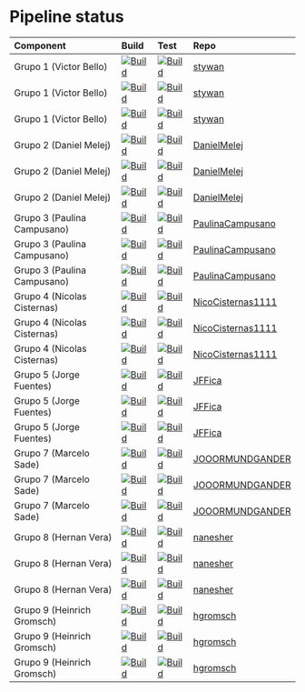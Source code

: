 # Pipeline status
Component | Build | Test | Repo 
|:-----|:-------|:-----|:-----
|Grupo 1 (Victor Bello)|[![Build](https://github.com/stywan/dsy1103-for-books/actions/workflows/build.yml/badge.svg)](https://github.com/stywan/dsy1103-for-books/actions/workflows/build.yml)|[![Build](https://github.com/stywan/dsy1103-for-books/actions/workflows/tests.yml/badge.svg)](https://github.com/stywan/dsy1103-for-books/actions/workflows/tests.yml)|[stywan](https://github.com/stywan/dsy1103-for-books)
|Grupo 1 (Victor Bello)|[![Build](https://github.com/stywan/dsy1103-for-loans/actions/workflows/build.yml/badge.svg)](https://github.com/stywan/dsy1103-for-loans/actions/workflows/build.yml)|[![Build](https://github.com/stywan/dsy1103-for-loans/actions/workflows/tests.yml/badge.svg)](https://github.com/stywan/dsy1103-for-loans/actions/workflows/tests.yml)|[stywan](https://github.com/stywan/dsy1103-for-loans)
|Grupo 1 (Victor Bello)|[![Build](https://github.com/stywan/dsy1103-for-users/actions/workflows/build.yml/badge.svg)](https://github.com/stywan/dsy1103-for-users/actions/workflows/build.yml)|[![Build](https://github.com/stywan/dsy1103-for-users/actions/workflows/tests.yml/badge.svg)](https://github.com/stywan/dsy1103-for-users/actions/workflows/tests.yml)|[stywan](https://github.com/stywan/dsy1103-for-users)
|Grupo 2 (Daniel Melej)|[![Build](https://github.com/DanielMelej/dsy1103-for-books/actions/workflows/build.yml/badge.svg)](https://github.com/DanielMelej/dsy1103-for-books/actions/workflows/build.yml)|[![Build](https://github.com/DanielMelej/dsy1103-for-books/actions/workflows/tests.yml/badge.svg)](https://github.com/DanielMelej/dsy1103-for-books/actions/workflows/tests.yml)|[DanielMelej](https://github.com/DanielMelej/dsy1103-for-books)
|Grupo 2 (Daniel Melej)|[![Build](https://github.com/DanielMelej/dsy1103-for-loans/actions/workflows/build.yml/badge.svg)](https://github.com/DanielMelej/dsy1103-for-loans/actions/workflows/build.yml)|[![Build](https://github.com/DanielMelej/dsy1103-for-loans/actions/workflows/tests.yml/badge.svg)](https://github.com/DanielMelej/dsy1103-for-loans/actions/workflows/tests.yml)|[DanielMelej](https://github.com/DanielMelej/dsy1103-for-loans)
|Grupo 2 (Daniel Melej)|[![Build](https://github.com/DanielMelej/dsy1103-for-users/actions/workflows/build.yml/badge.svg)](https://github.com/DanielMelej/dsy1103-for-users/actions/workflows/build.yml)|[![Build](https://github.com/DanielMelej/dsy1103-for-users/actions/workflows/tests.yml/badge.svg)](https://github.com/DanielMelej/dsy1103-for-users/actions/workflows/tests.yml)|[DanielMelej](https://github.com/DanielMelej/dsy1103-for-users)
|Grupo 3 (Paulina Campusano)|[![Build](https://github.com/PaulinaCampusano/dsy1103-for-books/actions/workflows/build.yml/badge.svg)](https://github.com/PaulinaCampusano/dsy1103-for-books/actions/workflows/build.yml)|[![Build](https://github.com/PaulinaCampusano/dsy1103-for-books/actions/workflows/tests.yml/badge.svg)](https://github.com/PaulinaCampusano/dsy1103-for-books/actions/workflows/tests.yml)|[PaulinaCampusano](https://github.com/PaulinaCampusano/dsy1103-for-books)
|Grupo 3 (Paulina Campusano)|[![Build](https://github.com/PaulinaCampusano/dsy1103-for-loans/actions/workflows/build.yml/badge.svg)](https://github.com/PaulinaCampusano/dsy1103-for-loans/actions/workflows/build.yml)|[![Build](https://github.com/PaulinaCampusano/dsy1103-for-loans/actions/workflows/tests.yml/badge.svg)](https://github.com/PaulinaCampusano/dsy1103-for-loans/actions/workflows/tests.yml)|[PaulinaCampusano](https://github.com/PaulinaCampusano/dsy1103-for-loans)
|Grupo 3 (Paulina Campusano)|[![Build](https://github.com/PaulinaCampusano/dsy1103-for-users/actions/workflows/build.yml/badge.svg)](https://github.com/PaulinaCampusano/dsy1103-for-users/actions/workflows/build.yml)|[![Build](https://github.com/PaulinaCampusano/dsy1103-for-users/actions/workflows/tests.yml/badge.svg)](https://github.com/PaulinaCampusano/dsy1103-for-users/actions/workflows/tests.yml)|[PaulinaCampusano](https://github.com/PaulinaCampusano/dsy1103-for-users)
|Grupo 4 (Nicolas Cisternas)|[![Build](https://github.com/NicoCisternas1111/dsy1103-for-books/actions/workflows/build.yml/badge.svg)](https://github.com/NicoCisternas1111/dsy1103-for-books/actions/workflows/build.yml)|[![Build](https://github.com/NicoCisternas1111/dsy1103-for-books/actions/workflows/tests.yml/badge.svg)](https://github.com/NicoCisternas1111/dsy1103-for-books/actions/workflows/tests.yml)|[NicoCisternas1111](https://github.com/NicoCisternas1111/dsy1103-for-books)
|Grupo 4 (Nicolas Cisternas)|[![Build](https://github.com/NicoCisternas1111/dsy1103-for-loans/actions/workflows/build.yml/badge.svg)](https://github.com/NicoCisternas1111/dsy1103-for-loans/actions/workflows/build.yml)|[![Build](https://github.com/NicoCisternas1111/dsy1103-for-loans/actions/workflows/tests.yml/badge.svg)](https://github.com/NicoCisternas1111/dsy1103-for-loans/actions/workflows/tests.yml)|[NicoCisternas1111](https://github.com/NicoCisternas1111/dsy1103-for-loans)
|Grupo 4 (Nicolas Cisternas)|[![Build](https://github.com/NicoCisternas1111/dsy1103-for-users/actions/workflows/build.yml/badge.svg)](https://github.com/NicoCisternas1111/dsy1103-for-users/actions/workflows/build.yml)|[![Build](https://github.com/NicoCisternas1111/dsy1103-for-users/actions/workflows/tests.yml/badge.svg)](https://github.com/NicoCisternas1111/dsy1103-for-users/actions/workflows/tests.yml)|[NicoCisternas1111](https://github.com/NicoCisternas1111/dsy1103-for-users)
|Grupo 5 (Jorge Fuentes)|[![Build](https://github.com/JFFica/dsy1103-for-books/actions/workflows/build.yml/badge.svg)](https://github.com/JFFica/dsy1103-for-books/actions/workflows/build.yml)|[![Build](https://github.com/JFFica/dsy1103-for-books/actions/workflows/tests.yml/badge.svg)](https://github.com/JFFica/dsy1103-for-books/actions/workflows/tests.yml)|[JFFica](https://github.com/JFFica/dsy1103-for-books)
|Grupo 5 (Jorge Fuentes)|[![Build](https://github.com/JFFica/dsy1103-for-loans/actions/workflows/build.yml/badge.svg)](https://github.com/JFFica/dsy1103-for-loans/actions/workflows/build.yml)|[![Build](https://github.com/JFFica/dsy1103-for-loans/actions/workflows/tests.yml/badge.svg)](https://github.com/JFFica/dsy1103-for-loans/actions/workflows/tests.yml)|[JFFica](https://github.com/JFFica/dsy1103-for-loans)
|Grupo 5 (Jorge Fuentes)|[![Build](https://github.com/JFFica/dsy1103-for-users/actions/workflows/build.yml/badge.svg)](https://github.com/JFFica/dsy1103-for-users/actions/workflows/build.yml)|[![Build](https://github.com/JFFica/dsy1103-for-users/actions/workflows/tests.yml/badge.svg)](https://github.com/JFFica/dsy1103-for-users/actions/workflows/tests.yml)|[JFFica](https://github.com/JFFica/dsy1103-for-users)
|Grupo 7 (Marcelo Sade)|[![Build](https://github.com/JOOORMUNDGANDER/dsy1103-for-books/actions/workflows/build.yml/badge.svg)](https://github.com/JOOORMUNDGANDER/dsy1103-for-books/actions/workflows/build.yml)|[![Build](https://github.com/JOOORMUNDGANDER/dsy1103-for-books/actions/workflows/tests.yml/badge.svg)](https://github.com/JOOORMUNDGANDER/dsy1103-for-books/actions/workflows/tests.yml)|[JOOORMUNDGANDER](https://github.com/JOOORMUNDGANDER/dsy1103-for-books)
|Grupo 7 (Marcelo Sade)|[![Build](https://github.com/JOOORMUNDGANDER/dsy1103-for-loans/actions/workflows/build.yml/badge.svg)](https://github.com/JOOORMUNDGANDER/dsy1103-for-loans/actions/workflows/build.yml)|[![Build](https://github.com/JOOORMUNDGANDER/dsy1103-for-loans/actions/workflows/tests.yml/badge.svg)](https://github.com/JOOORMUNDGANDER/dsy1103-for-loans/actions/workflows/tests.yml)|[JOOORMUNDGANDER](https://github.com/JOOORMUNDGANDER/dsy1103-for-loans)
|Grupo 7 (Marcelo Sade)|[![Build](https://github.com/JOOORMUNDGANDER/dsy1103-for-users/actions/workflows/build.yml/badge.svg)](https://github.com/JOOORMUNDGANDER/dsy1103-for-users/actions/workflows/build.yml)|[![Build](https://github.com/JOOORMUNDGANDER/dsy1103-for-users/actions/workflows/tests.yml/badge.svg)](https://github.com/JOOORMUNDGANDER/dsy1103-for-users/actions/workflows/tests.yml)|[JOOORMUNDGANDER](https://github.com/JOOORMUNDGANDER/dsy1103-for-users)
|Grupo 8 (Hernan Vera)|[![Build](https://github.com/nanesher/dsy1103-for-books/actions/workflows/build.yml/badge.svg)](https://github.com/nanesher/dsy1103-for-books/actions/workflows/build.yml)|[![Build](https://github.com/nanesher/dsy1103-for-books/actions/workflows/tests.yml/badge.svg)](https://github.com/nanesher/dsy1103-for-books/actions/workflows/tests.yml)|[nanesher](https://github.com/nanesher/dsy1103-for-books)
|Grupo 8 (Hernan Vera)|[![Build](https://github.com/nanesher/dsy1103-for-loans/actions/workflows/build.yml/badge.svg)](https://github.com/nanesher/dsy1103-for-loans/actions/workflows/build.yml)|[![Build](https://github.com/nanesher/dsy1103-for-loans/actions/workflows/tests.yml/badge.svg)](https://github.com/nanesher/dsy1103-for-loans/actions/workflows/tests.yml)|[nanesher](https://github.com/nanesher/dsy1103-for-loans)
|Grupo 8 (Hernan Vera)|[![Build](https://github.com/nanesher/dsy1103-for-users/actions/workflows/build.yml/badge.svg)](https://github.com/nanesher/dsy1103-for-users/actions/workflows/build.yml)|[![Build](https://github.com/nanesher/dsy1103-for-users/actions/workflows/tests.yml/badge.svg)](https://github.com/nanesher/dsy1103-for-users/actions/workflows/tests.yml)|[nanesher](https://github.com/nanesher/dsy1103-for-users)
|Grupo 9 (Heinrich Gromsch)|[![Build](https://github.com/hgromsch/dsy1103-for-books/actions/workflows/build.yml/badge.svg)](https://github.com/hgromsch/dsy1103-for-books/actions/workflows/build.yml)|[![Build](https://github.com/hgromsch/dsy1103-for-books/actions/workflows/tests.yml/badge.svg)](https://github.com/hgromsch/dsy1103-for-books/actions/workflows/tests.yml)|[hgromsch](https://github.com/hgromsch/dsy1103-for-books)
|Grupo 9 (Heinrich Gromsch)|[![Build](https://github.com/hgromsch/dsy1103-for-loans/actions/workflows/build.yml/badge.svg)](https://github.com/hgromsch/dsy1103-for-loans/actions/workflows/build.yml)|[![Build](https://github.com/hgromsch/dsy1103-for-loans/actions/workflows/tests.yml/badge.svg)](https://github.com/hgromsch/dsy1103-for-loans/actions/workflows/tests.yml)|[hgromsch](https://github.com/hgromsch/dsy1103-for-loans)
|Grupo 9 (Heinrich Gromsch)|[![Build](https://github.com/hgromsch/dsy1103-for-users/actions/workflows/build.yml/badge.svg)](https://github.com/hgromsch/dsy1103-for-users/actions/workflows/build.yml)|[![Build](https://github.com/hgromsch/dsy1103-for-users/actions/workflows/tests.yml/badge.svg)](https://github.com/hgromsch/dsy1103-for-users/actions/workflows/tests.yml)|[hgromsch](https://github.com/hgromsch/dsy1103-for-users)

